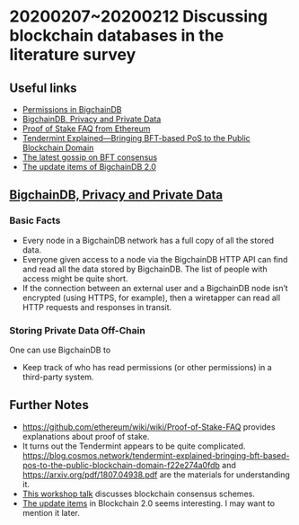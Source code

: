 # 20200207~20200212 Discussing blockchain databases in the literature survey

## Useful links

- [Permissions in BigchainDB](https://docs.bigchaindb.com/en/latest/permissions.html)
- [BigchainDB, Privacy and Private Data](https://docs.bigchaindb.com/en/latest/private-data.html)
- [Proof of Stake FAQ from Ethereum](https://github.com/ethereum/wiki/wiki/Proof-of-Stake-FAQ)
- [Tendermint Explained—Bringing BFT-based PoS to the Public Blockchain Domain](https://blog.cosmos.network/tendermint-explained-bringing-bft-based-pos-to-the-public-blockchain-domain-f22e274a0fdb)
- [The latest gossip on BFT consensus](https://arxiv.org/pdf/1807.04938.pdf)
- [The update items of BigchainDB 2.0](https://github.com/bigchaindb/BEPs/tree/master/13#changes-between-version-1-and-2-of-this-spec)

## [BigchainDB, Privacy and Private Data](https://docs.bigchaindb.com/en/latest/private-data.html)

### Basic Facts

- Every node in a BigchainDB network has a full copy of all the stored data.
- Everyone given access to a node via the BigchainDB HTTP API can find and read all the data stored by BigchainDB. The list of people with access might be quite short.
- If the connection between an external user and a BigchainDB node isn’t encrypted (using HTTPS, for example), then a wiretapper can read all HTTP requests and responses in transit.

### Storing Private Data Off-Chain

One can use BigchainDB to
- Keep track of who has read permissions (or other permissions) in a third-party system.

## Further Notes

- <https://github.com/ethereum/wiki/wiki/Proof-of-Stake-FAQ> provides explanations about proof of stake.
- It turns out the Tendermint appears to be quite complicated. <https://blog.cosmos.network/tendermint-explained-bringing-bft-based-pos-to-the-public-blockchain-domain-f22e274a0fdb> and <https://arxiv.org/pdf/1807.04938.pdf> are the materials for understanding it.
- [This workshop talk](./workshop-talk-3.pdf) discusses blockchain consensus schemes.
- [The update items](https://github.com/bigchaindb/BEPs/tree/master/13#changes-between-version-1-and-2-of-this-spec) in Blockchain 2.0 seems interesting. I may want to mention it later.
